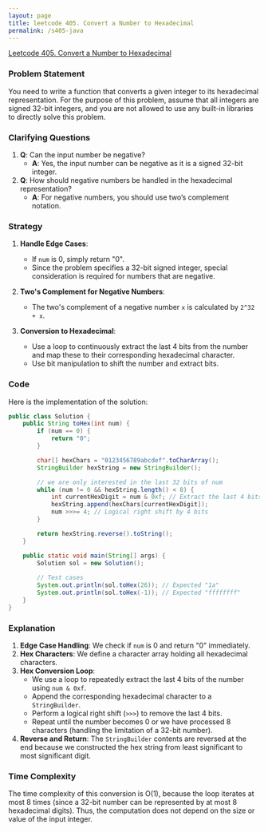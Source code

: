 ```yaml
---
layout: page
title: leetcode 405. Convert a Number to Hexadecimal
permalink: /s405-java
---
```

[Leetcode 405. Convert a Number to Hexadecimal](https://algoadvance.github.io/algoadvance/l405)
### Problem Statement
You need to write a function that converts a given integer to its hexadecimal representation. For the purpose of this problem, assume that all integers are signed 32-bit integers, and you are not allowed to use any built-in libraries to directly solve this problem.

### Clarifying Questions
1. **Q**: Can the input number be negative?
   - **A**: Yes, the input number can be negative as it is a signed 32-bit integer.
2. **Q**: How should negative numbers be handled in the hexadecimal representation?
   - **A**: For negative numbers, you should use two’s complement notation.

### Strategy
1. **Handle Edge Cases**:
   - If `num` is 0, simply return "0".
   - Since the problem specifies a 32-bit signed integer, special consideration is required for numbers that are negative.
   
2. **Two's Complement for Negative Numbers**:
   - The two's complement of a negative number `x` is calculated by `2^32 + x`.
   
3. **Conversion to Hexadecimal**:
   - Use a loop to continuously extract the last 4 bits from the number and map these to their corresponding hexadecimal character.
   - Use bit manipulation to shift the number and extract bits.

### Code
Here is the implementation of the solution:

```java
public class Solution {
    public String toHex(int num) {
        if (num == 0) {
            return "0";
        }

        char[] hexChars = "0123456789abcdef".toCharArray();
        StringBuilder hexString = new StringBuilder();

        // we are only interested in the last 32 bits of num
        while (num != 0 && hexString.length() < 8) {
            int currentHexDigit = num & 0xf; // Extract the last 4 bits
            hexString.append(hexChars[currentHexDigit]);
            num >>>= 4; // Logical right shift by 4 bits
        }

        return hexString.reverse().toString();
    }

    public static void main(String[] args) {
        Solution sol = new Solution();
        
        // Test cases
        System.out.println(sol.toHex(26)); // Expected "1a"
        System.out.println(sol.toHex(-1)); // Expected "ffffffff"
    }
}
```

### Explanation
1. **Edge Case Handling**: We check if `num` is 0 and return "0" immediately.
2. **Hex Characters**: We define a character array holding all hexadecimal characters.
3. **Hex Conversion Loop**:
   - We use a loop to repeatedly extract the last 4 bits of the number using `num & 0xf`.
   - Append the corresponding hexadecimal character to a `StringBuilder`.
   - Perform a logical right shift (`>>>`) to remove the last 4 bits.
   - Repeat until the number becomes 0 or we have processed 8 characters (handling the limitation of a 32-bit number).
4. **Reverse and Return**: The `StringBuilder` contents are reversed at the end because we constructed the hex string from least significant to most significant digit.

### Time Complexity
The time complexity of this conversion is O(1), because the loop iterates at most 8 times (since a 32-bit number can be represented by at most 8 hexadecimal digits). Thus, the computation does not depend on the size or value of the input integer.